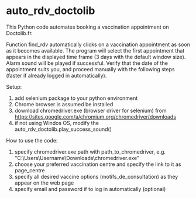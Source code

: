 # auto_rdv_doctolib
This Python code automates booking a vaccination appointment on Doctolib.fr.

Function find_rdv automatically clicks on a vaccination appointment as soon as it becomes available.
The program will select the first appointment that appears in the displayed time frame (3 days with the default window size).
Alarm sound will be played if successful.
Verify that the date of the appointment suits you, and proceed manually with the following steps (faster if already logged in automatically).

Setup:
1) add selenium package to your python environment
2) Chrome browser is assumed be installed
3) download chromedriver.exe (browser driver for selenium) from https://sites.google.com/a/chromium.org/chromedriver/downloads
4) if not using Windos OS, modify the auto_rdv_doctolib.play_success_sound()

How to use the code:
1) specify chromedriver.exe path with path_to_chromedriver, e.g. "C:\\Users\\Username\\Downloads\\chromedriver.exe"
2) choose your preferred vaccination centre and specify the link to it as page_centre
3) specify all desired vaccine options (motifs_de_consultation) as they appear on the web page
4) specify email and password if to log in automatically (optional)
